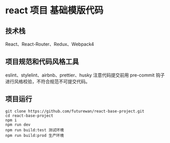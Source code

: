 # react 项目 基础模版代码

## 技术栈

React、React-Router、Redux、Webpack4

## 项目规范和代码风格工具

eslint、stylelint、airbnb、prettier、husky
注意代码提交前用 pre-commit 钩子进行风格校验，不符合规范不可提交代码。

## 项目运行

```
git clone https://github.com/futurewan/react-base-project.git
cd react-base-project
npm i
npm run dev
npm run build:test 测试环境
npm run build:prod 生产环境

```

